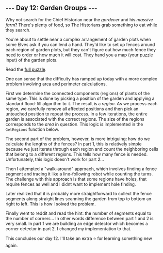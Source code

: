 ## --- Day 12: Garden Groups ---
Why not search for the Chief Historian near the _gardener_ and his _massive farm_? There's plenty of food, so The Historians grab something to eat while they search.

You're about to settle near a complex arrangement of garden plots when some Elves ask if you can lend a hand. They'd like to set up fences around each region of garden plots, but they can't figure out how much fence they need to order or how much it will cost. They hand you a map (your puzzle input) of the garden plots.

Read the [full puzzle](https://adventofcode.com/2024/day/12).

One can sense that the difficulty has ramped up today with a more complex problem involving area and perimeter calculations. 

First we determine the connected components (regions) of plants of the same type. This is done by picking a position of the 
garden and applying a standard flood-fill algorithm to it. The result is a _region_. As we process each region, we carefully 
remove all affected positions and then pick an untouched position to repeat the process. In a few iterations, the entire 
garden is associated with the correct regions. The size of the regions corresponds to the _area_  in question. This logic 
is implemented in the `GetRegions` function below.

The second part of the problem, however, is more intriguing: how do we calculate the lengths of the fences? In part 1, this is 
relatively simple because we just iterate through each region and count the neighboring cells that belong to a different regions. 
This tells how many fence is needed. Unfortunately, this logic doesn't work for part 2...

Then I attempted a "walk-around" approach, which involves finding a fence segment and tracing it like a line-following 
robot while counting the turns. The challenge with this approach is that some regions have holes, that require fences as well 
and I didnt want to implement hole finding.

Later realized that it is probably more straightforward to collect the fence segments along straight lines scanning the garden 
from top to bottom an right to left. This is how I solved the problem.

Finally went to reddit and read the hint: the number of segments equal to the number of corners... In other words difference
between part 1 and 2 is very small. In part 1 we are building an edge detector which becomes a corner detector in part 2. I changed
my implementation to that.

This concludes our day 12. I'll take an extra ⭐ for learning something new again.